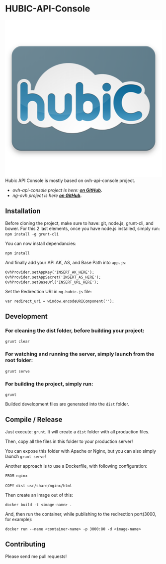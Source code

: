 # HUBIC-API-Console
![Hubic](images/ic_launcher_hubic/web_hi_res_512.png "Hubic")
Hubic API Console is mostly based on ovh-api-console project.

- *ovh-api-console project is here: **[on GitHub](https://github.com/blaryjp/ovh-api-console).***
- *ng-ovh project is here **[on GitHub](https://github.com/blaryjp/ng-ovh).***

## Installation

Before cloning the project, make sure to have: git, node.js, grunt-cli, and bower.
For this 2 last elements, once you have node.js installed, simply run:
` npm install -g grunt-cli`

You can now install dependancies:
```shell
npm install
```

And finally add your API AK, AS, and Base Path into `app.js`:
```
OvhProvider.setAppKey('INSERT_AK_HERE');
OvhProvider.setAppSecret('INSERT_AS_HERE');
OvhProvider.setBaseUrl('INSERT_URL_HERE');
```
Set the Redirection URI in `ng-hubic.js` file:
```
var redirect_uri = window.encodeURIComponent('');
```

## Development

### For cleaning the dist folder, before building your project:
```
grunt clear
```
### For watching and running the server, simply launch from the root folder:
```
grunt serve
```
### For building the project, simply run:
```
grunt
```
Builded development files are generated into the `dist` folder.

## Compile / Release

Just execute: `grunt`. It will create a `dist` folder with all production files.

Then, copy all the files in this folder to your production server!

You can expose this folder with Apache or Nginx, but you can also simply launch `grunt serve`!

Another approach is to use a Dockerfile, with following configuration:
```
FROM nginx

COPY dist usr/share/nginx/html
```

Then create an image out of this:
```
docker build -t <image-name> .
```
And, then run the container, while publishing to the redirection port(3000, for example):
```
docker run --name <container-name> -p 3000:80 -d <image-name>
```

## Contributing

Please send me pull requests!
